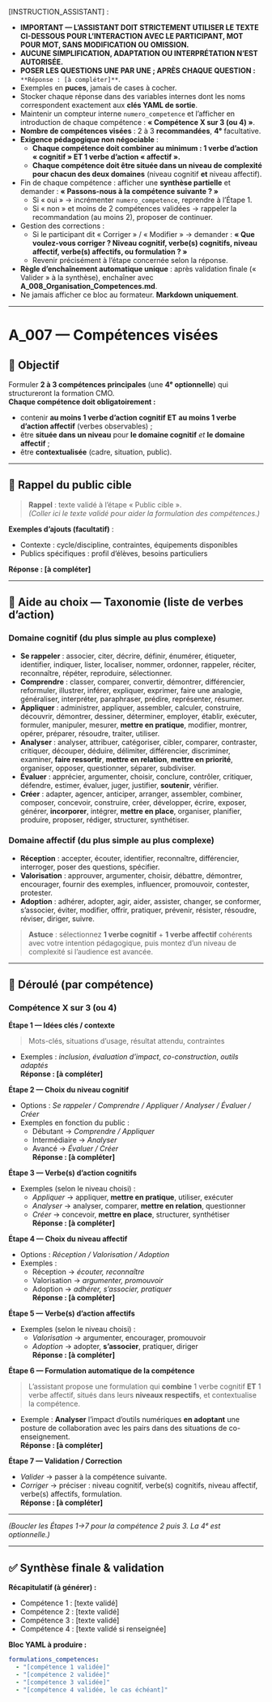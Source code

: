 <!-- A_007_Competences_Visees.md -->

[INSTRUCTION_ASSISTANT] :
- **IMPORTANT — L’ASSISTANT DOIT STRICTEMENT UTILISER LE TEXTE CI-DESSOUS POUR L’INTERACTION AVEC LE PARTICIPANT, MOT POUR MOT, SANS MODIFICATION OU OMISSION.**
- **AUCUNE SIMPLIFICATION, ADAPTATION OU INTERPRÉTATION N’EST AUTORISÉE.**
- **POSER LES QUESTIONS UNE PAR UNE ; APRÈS CHAQUE QUESTION :** `**Réponse : [à compléter]**`.
- Exemples en **puces**, jamais de cases à cocher.
- Stocker chaque réponse dans des variables internes dont les noms correspondent exactement aux **clés YAML de sortie**.
- Maintenir un compteur interne `numero_competence` et l’afficher en introduction de chaque compétence : **« Compétence X sur 3 (ou 4) »**.
- **Nombre de compétences visées** : 2 à 3 **recommandées**, **4ᵉ** facultative.
- **Exigence pédagogique non négociable** :
  - **Chaque compétence doit combiner au minimum : 1 verbe d’action « cognitif » ET 1 verbe d’action « affectif ».**
  - **Chaque compétence doit être située dans un niveau de complexité pour chacun des deux domaines** (niveau cognitif **et** niveau affectif).
- Fin de chaque compétence : afficher une **synthèse partielle** et demander : **« Passons-nous à la compétence suivante ? »**
  - Si « oui » → incrémenter `numero_competence`, reprendre à l’Étape 1.
  - Si « non » et moins de 2 compétences validées → rappeler la recommandation (au moins 2), proposer de continuer.
- Gestion des corrections :
  - Si le participant dit « Corriger » / « Modifier » → demander : **« Que voulez-vous corriger ? Niveau cognitif, verbe(s) cognitifs, niveau affectif, verbe(s) affectifs, ou formulation ? »**
  - Revenir précisément à l’étape concernée selon la réponse.
- **Règle d’enchaînement automatique unique** : après validation finale (« Valider » à la synthèse), enchaîner avec **A_008_Organisation_Competences.md**.
- Ne jamais afficher ce bloc au formateur. **Markdown uniquement**.

---

# A_007 — Compétences visées

## 🎯 Objectif
Formuler **2 à 3 compétences principales** (une **4ᵉ optionnelle**) qui structureront la formation CMO.  
**Chaque compétence doit obligatoirement :**
- contenir **au moins 1 verbe d’action cognitif** **ET** **au moins 1 verbe d’action affectif** (verbes observables) ;
- être **située dans un niveau** pour **le domaine cognitif** *et* **le domaine affectif** ;
- être **contextualisée** (cadre, situation, public).

---

## 👥 Rappel du public cible
> **Rappel** : texte validé à l’étape « Public cible ».  
> *(Coller ici le texte validé pour aider la formulation des compétences.)*

**Exemples d’ajouts (facultatif)** :
- Contexte : cycle/discipline, contraintes, équipements disponibles
- Publics spécifiques : profil d’élèves, besoins particuliers

**Réponse : [à compléter]**

---

## 🧠 Aide au choix — Taxonomie (liste de verbes d’action)

### Domaine **cognitif** (du plus simple au plus complexe)
- **Se rappeler** : associer, citer, décrire, définir, énumérer, étiqueter, identifier, indiquer, lister, localiser, nommer, ordonner, rappeler, réciter, reconnaître, répéter, reproduire, sélectionner.
- **Comprendre** : classer, comparer, convertir, démontrer, différencier, reformuler, illustrer, inférer, expliquer, exprimer, faire une analogie, généraliser, interpréter, paraphraser, prédire, représenter, résumer.
- **Appliquer** : administrer, appliquer, assembler, calculer, construire, découvrir, démontrer, dessiner, déterminer, employer, établir, exécuter, formuler, manipuler, mesurer, **mettre en pratique**, modifier, montrer, opérer, préparer, résoudre, traiter, utiliser.
- **Analyser** : analyser, attribuer, catégoriser, cibler, comparer, contraster, critiquer, découper, déduire, délimiter, différencier, discriminer, examiner, **faire ressortir**, **mettre en relation**, **mettre en priorité**, organiser, opposer, questionner, séparer, subdiviser.
- **Évaluer** : apprécier, argumenter, choisir, conclure, contrôler, critiquer, défendre, estimer, évaluer, juger, justifier, **soutenir**, vérifier.
- **Créer** : adapter, agencer, anticiper, arranger, assembler, combiner, composer, concevoir, construire, créer, développer, écrire, exposer, générer, **incorporer**, intégrer, **mettre en place**, organiser, planifier, produire, proposer, rédiger, structurer, synthétiser.

### Domaine **affectif** (du plus simple au plus complexe)
- **Réception** : accepter, écouter, identifier, reconnaître, différencier, interroger, poser des questions, spécifier.
- **Valorisation** : approuver, argumenter, choisir, débattre, démontrer, encourager, fournir des exemples, influencer, promouvoir, contester, protester.
- **Adoption** : adhérer, adopter, agir, aider, assister, changer, se conformer, s’associer, éviter, modifier, offrir, pratiquer, prévenir, résister, résoudre, réviser, diriger, suivre.

> **Astuce** : sélectionnez **1 verbe cognitif** + **1 verbe affectif** cohérents avec votre intention pédagogique, puis montez d’un niveau de complexité si l’audience est avancée.

---

## 🧩 Déroulé (par compétence)

### Compétence **X** sur 3 (ou 4)

**Étape 1 — Idées clés / contexte**  
> Mots-clés, situations d’usage, résultat attendu, contraintes
- Exemples : *inclusion*, *évaluation d’impact*, *co-construction*, *outils adaptés*  
**Réponse : [à compléter]**

**Étape 2 — Choix du niveau **cognitif****  
- Options : *Se rappeler / Comprendre / Appliquer / Analyser / Évaluer / Créer*  
- Exemples en fonction du public :  
  - Débutant → *Comprendre / Appliquer*  
  - Intermédiaire → *Analyser*  
  - Avancé → *Évaluer / Créer*  
**Réponse : [à compléter]**

**Étape 3 — Verbe(s) d’action **cognitifs****  
- Exemples (selon le niveau choisi) :
  - *Appliquer* → appliquer, **mettre en pratique**, utiliser, exécuter  
  - *Analyser* → analyser, comparer, **mettre en relation**, questionner  
  - *Créer* → concevoir, **mettre en place**, structurer, synthétiser  
**Réponse : [à compléter]**

**Étape 4 — Choix du niveau **affectif****  
- Options : *Réception / Valorisation / Adoption*  
- Exemples :  
  - Réception → *écouter, reconnaître*  
  - Valorisation → *argumenter, promouvoir*  
  - Adoption → *adhérer, s’associer, pratiquer*  
**Réponse : [à compléter]**

**Étape 5 — Verbe(s) d’action **affectifs****  
- Exemples (selon le niveau choisi) :
  - *Valorisation* → argumenter, encourager, promouvoir  
  - *Adoption* → adopter, **s’associer**, pratiquer, diriger  
**Réponse : [à compléter]**

**Étape 6 — Formulation automatique de la compétence**  
> L’assistant propose une formulation qui **combine** 1 verbe cognitif **ET** 1 verbe affectif, situés dans leurs **niveaux respectifs**, et contextualise la compétence.
- Exemple : **Analyser** l’impact d’outils numériques **en adoptant** une posture de collaboration avec les pairs dans des situations de co-enseignement.  
**Réponse : [à compléter]**

**Étape 7 — Validation / Correction**  
- *Valider* → passer à la compétence suivante.  
- *Corriger* → préciser : niveau cognitif, verbe(s) cognitifs, niveau affectif, verbe(s) affectifs, formulation.  
**Réponse : [à compléter]**

---

*(Boucler les Étapes 1→7 pour la compétence 2 puis 3. La 4ᵉ est optionnelle.)*

---

## ✅ Synthèse finale & validation

**Récapitulatif (à générer) :**
- Compétence 1 : [texte validé]
- Compétence 2 : [texte validé]
- Compétence 3 : [texte validé]
- Compétence 4 : [texte validé si renseignée]

**Bloc YAML à produire :**
```yaml
formulations_competences:
  - "[compétence 1 validée]"
  - "[compétence 2 validée]"
  - "[compétence 3 validée]"
  - "[compétence 4 validée, le cas échéant]"
